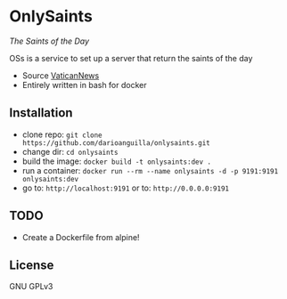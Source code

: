 # OnlySaints

_The Saints of the Day_

OSs is a service to set up a server that return the saints of the day

- Source [VaticanNews](https://www.vaticannews.va/it/santo-del-giorno.html "Saints of the day")
- Entirely written in bash for docker

## Installation

- clone repo: `git clone https://github.com/darioanguilla/onlysaints.git`
- change dir: `cd onlysaints`
- build the image: `docker build -t onlysaints:dev .`
- run a container: `docker run --rm --name onlysaints -d -p 9191:9191 onlysaints:dev`
- go to: `http://localhost:9191` or to: `http://0.0.0.0:9191`

## TODO

- Create a Dockerfile from alpine!

## License

GNU GPLv3
